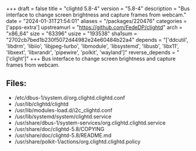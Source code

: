+++
draft = false
title = "clightd 5.8-4"
version = "5.8-4"
description = "Bus interface to change screen brightness and capture frames from webcam."
date = "2024-01-31T21:54:01"
aliases = "/packages/220476"
categories = ['apps-extra']
upstreamurl = "https://github.com/FedeDP/clightd"
arch = "x86_64"
size = "63396"
usize = "193538"
sha1sum = "2702cb7bed1b230f5072d44982e24e60484b22a4"
depends = "['ddcutil', 'libdrm', 'libiio', 'libjpeg-turbo', 'libmodule', 'libsystemd', 'libusb', 'libx11', 'libxext', 'libxrandr', 'pipewire', 'polkit', 'wayland']"
reverse_depends = "['clight']"
+++
Bus interface to change screen brightness and capture frames from webcam.

## Files: 
* /etc/dbus-1/system.d/org.clightd.clightd.conf
* /usr/lib/clightd/clightd
* /usr/lib/modules-load.d/i2c_clightd.conf
* /usr/lib/systemd/system/clightd.service
* /usr/share/dbus-1/system-services/org.clightd.clightd.service
* /usr/share/doc/clightd-5.8/COPYING
* /usr/share/doc/clightd-5.8/README.md
* /usr/share/polkit-1/actions/org.clightd.clightd.policy
